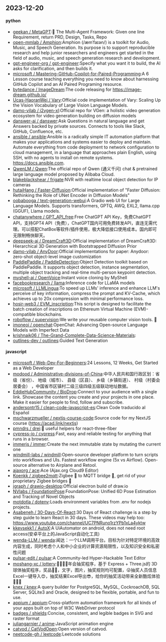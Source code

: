 ## 2023-12-20

#### python
* [geekan / MetaGPT](https://github.com/geekan/MetaGPT):🌟 The Multi-Agent Framework: Given one line Requirement, return PRD, Design, Tasks, Repo
* [open-mmlab / Amphion](https://github.com/open-mmlab/Amphion):Amphion (/æmˈfaɪən/) is a toolkit for Audio, Music, and Speech Generation. Its purpose is to support reproducible research and help junior researchers and engineers get started in the field of audio, music, and speech generation research and development.
* [gpt-engineer-org / gpt-engineer](https://github.com/gpt-engineer-org/gpt-engineer):Specify what you want it to build, the AI asks for clarification, and then builds it.
* [microsoft / Mastering-GitHub-Copilot-for-Paired-Programming](https://github.com/microsoft/Mastering-GitHub-Copilot-for-Paired-Programming):A 6 Lesson course teaching everything you need to know about harnessing GitHub Copilot and an AI Paired Programing resource.
* [bytedance / ImageDream](https://github.com/bytedance/ImageDream):The code releasing for https://image-dream.github.io/
* [Ucas-HaoranWei / Vary](https://github.com/Ucas-HaoranWei/Vary):Official code implementation of Vary: Scaling Up the Vision Vocabulary of Large Vision Language Models.
* [damo-vilab / i2vgen-xl](https://github.com/damo-vilab/i2vgen-xl):Official repo for VGen: a holistic video generation ecosystem for video generation building on diffusion models
* [danswer-ai / danswer](https://github.com/danswer-ai/danswer):Ask Questions in natural language and get Answers backed by private sources. Connects to tools like Slack, GitHub, Confluence, etc.
* [ansible / ansible](https://github.com/ansible/ansible):Ansible is a radically simple IT automation platform that makes your applications and systems easier to deploy and maintain. Automate everything from code deployment to network configuration to cloud management, in a language that approaches plain English, using SSH, with no agents to install on remote systems. https://docs.ansible.com.
* [QwenLM / Qwen](https://github.com/QwenLM/Qwen):The official repo of Qwen (通义千问) chat & pretrained large language model proposed by Alibaba Cloud.
* [blakeblackshear / frigate](https://github.com/blakeblackshear/frigate):NVR with realtime local object detection for IP cameras
* [hutaiHang / Faster-Diffusion](https://github.com/hutaiHang/Faster-Diffusion):Official implementation of "Faster Diffusion: Rethinking the Role of UNet Encoder in Diffusion Models"
* [oobabooga / text-generation-webui](https://github.com/oobabooga/text-generation-webui):A Gradio web UI for Large Language Models. Supports transformers, GPTQ, AWQ, EXL2, llama.cpp (GGUF), Llama models.
* [chatanywhere / GPT_API_free](https://github.com/chatanywhere/GPT_API_free):Free ChatGPT API Key，免费ChatGPT API，支持GPT4 API（免费），ChatGPT国内可用免费转发API，直连无需代理。可以搭配ChatBox等软件/插件使用，极大降低接口使用成本。国内即可无限制畅快聊天。
* [deepseek-ai / DreamCraft3D](https://github.com/deepseek-ai/DreamCraft3D):Official implementation of DreamCraft3D: Hierarchical 3D Generation with Bootstrapped Diffusion Prior
* [damo-vilab / AnyDoor](https://github.com/damo-vilab/AnyDoor):Official implementations for paper: Anydoor: zero-shot object-level image customization
* [PaddlePaddle / PaddleDetection](https://github.com/PaddlePaddle/PaddleDetection):Object Detection toolkit based on PaddlePaddle. It supports object detection, instance segmentation, multiple object tracking and real-time multi-person keypoint detection.
* [myshell-ai / OpenVoice](https://github.com/myshell-ai/OpenVoice):Instant voice cloning by MyShell
* [facebookresearch / llama](https://github.com/facebookresearch/llama):Inference code for LLaMA models
* [microsoft / LLMLingua](https://github.com/microsoft/LLMLingua):To speed up LLMs' inference and enhance LLM's perceive of key information, compress the prompt and KV-Cache, which achieves up to 20x compression with minimal performance loss.
* [hosir-web3 / EVM_inscription](https://github.com/hosir-web3/EVM_inscription):This script is designed to facilitate the batch creation of inscriptions on Ethereum Virtual Machine (EVM)-compatible blockchains.
* [roboflow / supervision](https://github.com/roboflow/supervision):We write your reusable computer vision tools. 💜
* [imoneoi / openchat](https://github.com/imoneoi/openchat):OpenChat: Advancing Open-source Language Models with Imperfect Data
* [krishnaik06 / The-Grand-Complete-Data-Science-Materials](https://github.com/krishnaik06/The-Grand-Complete-Data-Science-Materials):
* [outlines-dev / outlines](https://github.com/outlines-dev/outlines):Guided Text Generation

#### javascript
* [microsoft / Web-Dev-For-Beginners](https://github.com/microsoft/Web-Dev-For-Beginners):24 Lessons, 12 Weeks, Get Started as a Web Developer
* [modood / Administrative-divisions-of-China](https://github.com/modood/Administrative-divisions-of-China):中华人民共和国行政区划：省级（省份）、 地级（城市）、 县级（区县）、 乡级（乡镇街道）、 村级（村委会居委会） ，中国省市区镇村二级三级四级五级联动地址数据。
* [EddieHubCommunity / BioDrop](https://github.com/EddieHubCommunity/BioDrop):Connect to your audience with a single link. Showcase the content you create and your projects in one place. Make it easier for people to find, follow and subscribe.
* [andersontr15 / clean-code-javascript-es](https://github.com/andersontr15/clean-code-javascript-es):Clean Code traducido al Español
* [mschwarzmueller / nextjs-course-code](https://github.com/mschwarzmueller/nextjs-course-code):Source code for my NextJS course (https://acad.link/nextjs)
* [pmndrs / drei](https://github.com/pmndrs/drei):🥉 useful helpers for react-three-fiber
* [cypress-io / cypress](https://github.com/cypress-io/cypress):Fast, easy and reliable testing for anything that runs in a browser.
* [immerjs / immer](https://github.com/immerjs/immer):Create the next immutable state by mutating the current one
* [windmill-labs / windmill](https://github.com/windmill-labs/windmill):Open-source developer platform to turn scripts into workflows and UIs. Fastest workflow engine (5x vs Airflow). Open-source alternative to Airplane and Retool.
* [ajaxorg / ace](https://github.com/ajaxorg/ace):Ace (Ajax.org Cloud9 Editor)
* [Koenkk / zigbee2mqtt](https://github.com/Koenkk/zigbee2mqtt):Zigbee 🐝 to MQTT bridge 🌉, get rid of your proprietary Zigbee bridges 🔨
* [jgraph / drawio-desktop](https://github.com/jgraph/drawio-desktop):Official electron build of draw.io
* [NVlabs / FoundationPose](https://github.com/NVlabs/FoundationPose):FoundationPose: Unified 6D Pose Estimation and Tracking of Novel Objects
* [motdotla / dotenv](https://github.com/motdotla/dotenv):Loads environment variables from .env for nodejs projects.
* [Asabeneh / 30-Days-Of-React](https://github.com/Asabeneh/30-Days-Of-React):30 Days of React challenge is a step by step guide to learn React in 30 days. These videos may help too: https://www.youtube.com/channel/UC7PNRuno1rzYPb1xLa4yktw
* [kkevsekk1 / AutoX](https://github.com/kkevsekk1/AutoX):A UiAutomator on android, does not need root access(安卓平台上的JavaScript自动化工具)
* [wenda-LLM / wenda](https://github.com/wenda-LLM/wenda):闻达：一个LLM调用平台。目标为针对特定环境的高效内容生成，同时考虑个人和中小企业的计算资源局限性，以及知识安全和私密性问题
* [pulsar-edit / pulsar](https://github.com/pulsar-edit/pulsar):A Community-led Hyper-Hackable Text Editor
* [moshang-xc / lottery](https://github.com/moshang-xc/lottery):🎉🌟✨🎈年会抽奖程序，基于 Express + Three.js的 3D 球体抽奖程序，奖品🧧🎁，文字，图片，抽奖规则均可配置，😜抽奖人员信息Excel一键导入😍，抽奖结果Excel导出😎，给你的抽奖活动带来全新酷炫体验🚀🚀🚀
* [knex / knex](https://github.com/knex/knex):A query builder for PostgreSQL, MySQL, CockroachDB, SQL Server, SQLite3 and Oracle, designed to be flexible, portable, and fun to use.
* [appium / appium](https://github.com/appium/appium):Cross-platform automation framework for all kinds of your apps built on top of W3C WebDriver protocol
* [badges / shields](https://github.com/badges/shields):Concise, consistent, and legible badges in SVG and raster format
* [juliangarnier / anime](https://github.com/juliangarnier/anime):JavaScript animation engine
* [catvod / CatVodOpen](https://github.com/catvod/CatVodOpen):Open version of catvod.
* [neetcode-gh / leetcode](https://github.com/neetcode-gh/leetcode):Leetcode solutions
